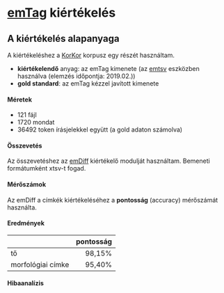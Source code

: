 # [emTag](https://github.com/ppke-nlpg/purepos) kiértékelés

## A kiértékelés alapanyaga
A kiértékeléshez a [KorKor](https://github.com/vadno/korkor_pilot) korpusz egy részét használtam.

* __kiértékelendő__ anyag: az emTag kimenete (az [emtsv](https://github.com/dlt-rilmta/emtsv) eszközben használva (elemzés időpontja: 2019.02.))
* __gold standard__: az emTag kézzel javított kimenete

#### Méretek
* 121 fájl
* 1720 mondat
* 36492 token írásjelekkel együtt (a gold adaton számolva)

#### Összevetés
Az összevetéshez az [emDiff](https://github.com/vadno/emdiff) kiértékelő modulját használtam.
Bemeneti formátumként xtsv-t fogad.

#### Mérőszámok
Az emDiff a címkék kiértékeléséhez a __pontosság__ (accuracy) mérőszámát használta.

#### Eredmények
|                   | pontosság
| ----------------- |-----:
| tő                | 98,15%
| morfológiai címke | 95,40%

#### Hibaanalízis
